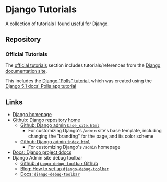 # Django Tutorials

A collection of tutorials I found useful for Django.

## Repository

### Official Tutorials

The [official tutorials](./official_tutorials/) section includes tutorials/references from the [Django documentation site](https://docs.djangoproject.com/en/5.1/).

This includes the [Django "Polls" tutorial](./official_tutorials/django-polls-app/), which was created using the [Django 5.1 docs' Polls app tutorial](https://docs.djangoproject.com/en/5.1/intro/tutorial01/#creating-the-polls-app)

## Links

- [Django homepage](https://docs.djangoproject.com/)
- [Github: Django repository home](https://github.com/django/django)
  - [Github: Django admin `base_site.html`](https://github.com/django/django/blob/main/django/contrib/admin/templates/admin/base_site.html)
    - For customizing Django's `/admin` site's base template, including changing the "branding" for the page, and its color scheme
  - [Github: Django admin `index.html`]()
    - For customizing Django's `/admin` homepage
- [Docs: Django project ddocs](https://docs.djangoproject.com/en/5.1/)
- Django Admin site debug toolbar
  - [Github: `django-debug-toolbar` Github](https://github.com/jazzband/django-debug-toolbar)
  - [Blog: How to set up `django-debug-toolbar`](https://dev.to/sm0ke/django-debug-toolbar-how-to-configure-2ap9)
  - [Docs: `django-debug-toolbar`](https://django-debug-toolbar.readthedocs.io/en/latest/installation.html)

